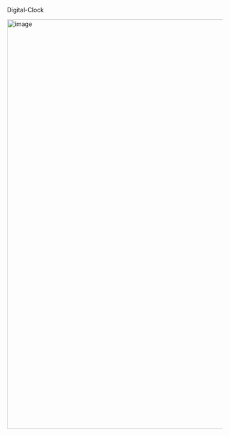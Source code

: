 Digital-Clock

<img width="956" alt="image" src="https://user-images.githubusercontent.com/113426287/218718690-198e143d-6f71-4ec1-b32b-81b220067b0b.png">
